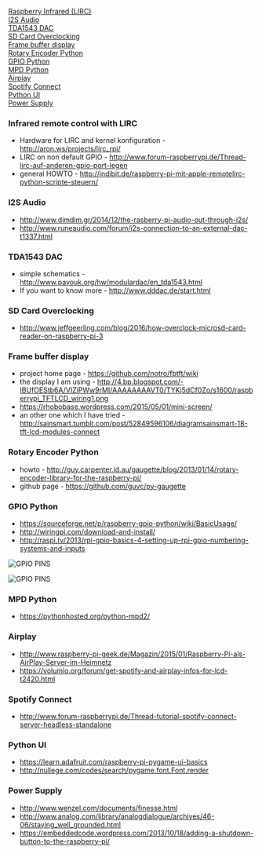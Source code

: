 

[Raspberry Infrared (LIRC)](#infrared-remote-control-with-lirc)<br>
[I2S Audio](#i2s-audio)<br>
[TDA1543 DAC](#tda1543-dac)<br> 
[SD Card Overclocking](#sd-card-overclocking)<br> 
[Frame buffer display](#frame-buffer-display)<br>
[Rotary Encoder Python](#rotary-encoder-python)<br>
[GPIO Python](#gpio-python)<br>
[MPD Python](#mpd-python)<br>
[Airplay](#airplay)<br>
[Spotify Connect](#spotify-connect)<br>
[Python UI](#python-ui)<br>
[Power Supply](#power-supply)

### Infrared remote control with LIRC
- Hardware for LIRC and kernel konfiguration - http://aron.ws/projects/lirc_rpi/
- LIRC on non default GPIO - http://www.forum-raspberrypi.de/Thread-lirc-auf-anderen-gpio-port-legen
- general HOWTO - http://indibit.de/raspberry-pi-mit-apple-remotelirc-python-scripte-steuern/

### I2S Audio
- http://www.dimdim.gr/2014/12/the-rasberry-pi-audio-out-through-i2s/
- http://www.runeaudio.com/forum/i2s-connection-to-an-external-dac-t1337.html

### TDA1543 DAC
- simple schematics - http://www.pavouk.org/hw/modulardac/en_tda1543.html
- If you want to know more - http://www.dddac.de/start.html

### SD Card Overclocking
- http://www.jeffgeerling.com/blog/2016/how-overclock-microsd-card-reader-on-raspberry-pi-3

### Frame buffer display
- project home page - https://github.com/notro/fbtft/wiki
- the display I am using - http://4.bp.blogspot.com/-IBUfOEStb6A/VIZiPWw9rMI/AAAAAAAAVT0/TYKj5dCf0Zo/s1600/raspberrypi_TFTLCD_wiring1.png
- https://rhobobase.wordpress.com/2015/05/01/mini-screen/
- an other one which I have tried - http://sainsmart.tumblr.com/post/52849596106/diagramsainsmart-18-tft-lcd-modules-connect

### Rotary Encoder Python
- howto - http://guy.carpenter.id.au/gaugette/blog/2013/01/14/rotary-encoder-library-for-the-raspberry-pi/
- github page - https://github.com/guyc/py-gaugette

### GPIO Python
- https://sourceforge.net/p/raspberry-gpio-python/wiki/BasicUsage/
- http://wiringpi.com/download-and-install/
- http://raspi.tv/2013/rpi-gpio-basics-4-setting-up-rpi-gpio-numbering-systems-and-inputs

![GPIO PINS](https://github.com/thk4711/raspiradio/blob/master/Images/GPIOPINS-RPI.jpg)

![GPIO PINS](https://github.com/thk4711/raspiradio/blob/master/Images/GPIO-BCM-WIRING.png)

### MPD Python
- https://pythonhosted.org/python-mpd2/
 
### Airplay
- http://www.raspberry-pi-geek.de/Magazin/2015/01/Raspberry-Pi-als-AirPlay-Server-im-Heimnetz
- https://volumio.org/forum/get-spotify-and-airplay-infos-for-lcd-t2420.html

### Spotify Connect
- http://www.forum-raspberrypi.de/Thread-tutorial-spotify-connect-server-headless-standalone

### Python UI
- https://learn.adafruit.com/raspberry-pi-pygame-ui-basics
- http://nullege.com/codes/search/pygame.font.Font.render

### Power Supply
- http://www.wenzel.com/documents/finesse.html
- http://www.analog.com/library/analogdialogue/archives/46-06/staying_well_grounded.html
- https://embeddedcode.wordpress.com/2013/10/18/adding-a-shutdown-button-to-the-raspberry-pi/